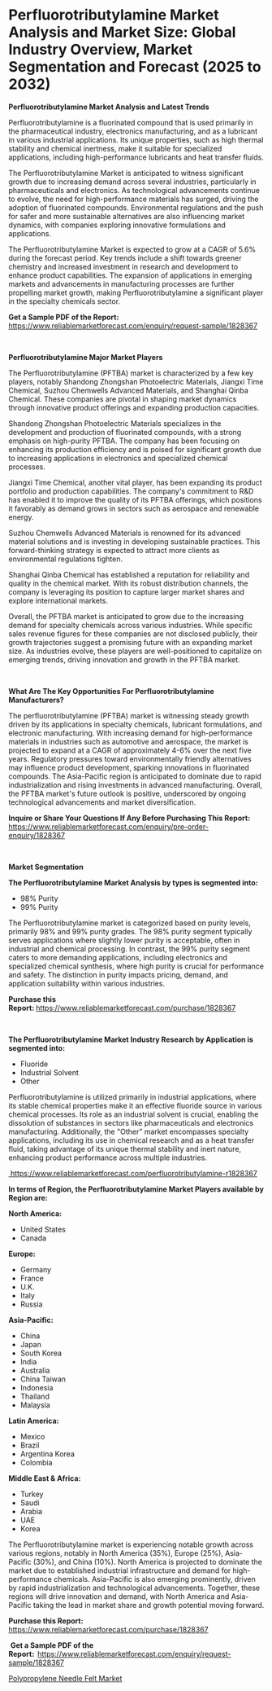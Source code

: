 <p><h1>Perfluorotributylamine Market Analysis and Market Size: Global Industry Overview, Market Segmentation and Forecast (2025 to 2032)</h1></p><p><strong>Perfluorotributylamine Market Analysis and Latest Trends</strong></p>
<p><p>Perfluorotributylamine is a fluorinated compound that is used primarily in the pharmaceutical industry, electronics manufacturing, and as a lubricant in various industrial applications. Its unique properties, such as high thermal stability and chemical inertness, make it suitable for specialized applications, including high-performance lubricants and heat transfer fluids. </p><p>The Perfluorotributylamine Market is anticipated to witness significant growth due to increasing demand across several industries, particularly in pharmaceuticals and electronics. As technological advancements continue to evolve, the need for high-performance materials has surged, driving the adoption of fluorinated compounds. Environmental regulations and the push for safer and more sustainable alternatives are also influencing market dynamics, with companies exploring innovative formulations and applications.</p><p>The Perfluorotributylamine Market is expected to grow at a CAGR of 5.6% during the forecast period. Key trends include a shift towards greener chemistry and increased investment in research and development to enhance product capabilities. The expansion of applications in emerging markets and advancements in manufacturing processes are further propelling market growth, making Perfluorotributylamine a significant player in the specialty chemicals sector.</p></p>
<p><strong>Get a Sample PDF of the Report:&nbsp;</strong> <a href="https://www.reliablemarketforecast.com/enquiry/request-sample/1828367?utm_campaign=3182&utm_medium=2&utm_source=Github&utm_content=ia&utm_term=01042025&utm_id=perfluorotributylamine">https://www.reliablemarketforecast.com/enquiry/request-sample/1828367</a></p>
<p>&nbsp;</p>
<p><strong>Perfluorotributylamine Major Market Players</strong></p>
<p><p>The Perfluorotributylamine (PFTBA) market is characterized by a few key players, notably Shandong Zhongshan Photoelectric Materials, Jiangxi Time Chemical, Suzhou Chemwells Advanced Materials, and Shanghai Qinba Chemical. These companies are pivotal in shaping market dynamics through innovative product offerings and expanding production capacities.</p><p>Shandong Zhongshan Photoelectric Materials specializes in the development and production of fluorinated compounds, with a strong emphasis on high-purity PFTBA. The company has been focusing on enhancing its production efficiency and is poised for significant growth due to increasing applications in electronics and specialized chemical processes. </p><p>Jiangxi Time Chemical, another vital player, has been expanding its product portfolio and production capabilities. The company's commitment to R&D has enabled it to improve the quality of its PFTBA offerings, which positions it favorably as demand grows in sectors such as aerospace and renewable energy.</p><p>Suzhou Chemwells Advanced Materials is renowned for its advanced material solutions and is investing in developing sustainable practices. This forward-thinking strategy is expected to attract more clients as environmental regulations tighten.</p><p>Shanghai Qinba Chemical has established a reputation for reliability and quality in the chemical market. With its robust distribution channels, the company is leveraging its position to capture larger market shares and explore international markets.</p><p>Overall, the PFTBA market is anticipated to grow due to the increasing demand for specialty chemicals across various industries. While specific sales revenue figures for these companies are not disclosed publicly, their growth trajectories suggest a promising future with an expanding market size. As industries evolve, these players are well-positioned to capitalize on emerging trends, driving innovation and growth in the PFTBA market.</p></p>
<p>&nbsp;</p>
<p><strong>What Are The Key Opportunities For Perfluorotributylamine Manufacturers?</strong></p>
<p><p>The perfluorotributylamine (PFTBA) market is witnessing steady growth driven by its applications in specialty chemicals, lubricant formulations, and electronic manufacturing. With increasing demand for high-performance materials in industries such as automotive and aerospace, the market is projected to expand at a CAGR of approximately 4-6% over the next five years. Regulatory pressures toward environmentally friendly alternatives may influence product development, sparking innovations in fluorinated compounds. The Asia-Pacific region is anticipated to dominate due to rapid industrialization and rising investments in advanced manufacturing. Overall, the PFTBA market's future outlook is positive, underscored by ongoing technological advancements and market diversification.</p></p>
<p><strong>Inquire or Share Your Questions If Any Before Purchasing This Report:</strong> <a href="https://www.reliablemarketforecast.com/enquiry/pre-order-enquiry/1828367?utm_campaign=3182&utm_medium=2&utm_source=Github&utm_content=ia&utm_term=01042025&utm_id=perfluorotributylamine">https://www.reliablemarketforecast.com/enquiry/pre-order-enquiry/1828367</a></p>
<p>&nbsp;</p>
<p><strong>Market Segmentation</strong></p>
<p><strong>The Perfluorotributylamine Market Analysis by types is segmented into:</strong></p>
<p><ul><li>98% Purity</li><li>99% Purity</li></ul></p>
<p><p>The Perfluorotributylamine market is categorized based on purity levels, primarily 98% and 99% purity grades. The 98% purity segment typically serves applications where slightly lower purity is acceptable, often in industrial and chemical processing. In contrast, the 99% purity segment caters to more demanding applications, including electronics and specialized chemical synthesis, where high purity is crucial for performance and safety. The distinction in purity impacts pricing, demand, and application suitability within various industries.</p></p>
<p><strong>Purchase this Report:&nbsp;</strong><a href="https://www.reliablemarketforecast.com/purchase/1828367?utm_campaign=3182&utm_medium=2&utm_source=Github&utm_content=ia&utm_term=01042025&utm_id=perfluorotributylamine">https://www.reliablemarketforecast.com/purchase/1828367</a></p>
<p>&nbsp;</p>
<p><strong>The Perfluorotributylamine Market Industry Research by Application is segmented into:</strong></p>
<p><ul><li>Fluoride</li><li>Industrial Solvent</li><li>Other</li></ul></p>
<p><p>Perfluorotributylamine is utilized primarily in industrial applications, where its stable chemical properties make it an effective fluoride source in various chemical processes. Its role as an industrial solvent is crucial, enabling the dissolution of substances in sectors like pharmaceuticals and electronics manufacturing. Additionally, the "Other" market encompasses specialty applications, including its use in chemical research and as a heat transfer fluid, taking advantage of its unique thermal stability and inert nature, enhancing product performance across multiple industries.</p></p>
<p><a href="https://www.reliablemarketforecast.com/perfluorotributylamine-r1828367?utm_campaign=3182&utm_medium=2&utm_source=Github&utm_content=ia&utm_term=01042025&utm_id=perfluorotributylamine">&nbsp;https://www.reliablemarketforecast.com/perfluorotributylamine-r1828367</a></p>
<p><strong>In terms of Region, the Perfluorotributylamine Market Players available by Region are:</strong></p>
<p>
    <p> <strong> North America: </strong>
        <ul>
            <li>United States</li>
            <li>Canada</li>
        </ul>
        </p> 
    <p> <strong> Europe: </strong>
        <ul>
            <li>Germany</li>
            <li>France</li>
            <li>U.K.</li>
            <li>Italy</li>
            <li>Russia</li>
        </ul>
        </p> 
    <p> <strong> Asia-Pacific: </strong>
        <ul>
            <li>China</li>
            <li>Japan</li>
            <li>South Korea</li>
            <li>India</li>
            <li>Australia</li>
            <li>China Taiwan</li>
            <li>Indonesia</li>
            <li>Thailand</li>
            <li>Malaysia</li>
        </ul>
        </p> 
    <p> <strong> Latin America: </strong>
        <ul>
            <li>Mexico</li>
            <li>Brazil</li>
            <li>Argentina Korea</li>
            <li>Colombia</li>
        </ul>
        </p> 
    <p> <strong> Middle East & Africa: </strong>
        <ul>
            <li>Turkey</li>
            <li>Saudi</li>
            <li>Arabia</li>
            <li>UAE</li>
            <li>Korea</li>
        </ul>
    </p>
    </p>
<p><p>The Perfluorotributylamine market is experiencing notable growth across various regions, notably in North America (35%), Europe (25%), Asia-Pacific (30%), and China (10%). North America is projected to dominate the market due to established industrial infrastructure and demand for high-performance chemicals. Asia-Pacific is also emerging prominently, driven by rapid industrialization and technological advancements. Together, these regions will drive innovation and demand, with North America and Asia-Pacific taking the lead in market share and growth potential moving forward.</p></p>
<p><strong>Purchase this Report: </strong><a href="https://www.reliablemarketforecast.com/purchase/1828367?utm_campaign=3182&utm_medium=2&utm_source=Github&utm_content=ia&utm_term=01042025&utm_id=perfluorotributylamine">https://www.reliablemarketforecast.com/purchase/1828367</a></p>
<p>&nbsp;<strong>Get a Sample PDF of the Report:&nbsp;&nbsp;</strong><a href="https://www.reliablemarketforecast.com/enquiry/request-sample/1828367?utm_campaign=3182&utm_medium=2&utm_source=Github&utm_content=ia&utm_term=01042025&utm_id=perfluorotributylamine">https://www.reliablemarketforecast.com/enquiry/request-sample/1828367</a></p>
<p><strong></strong></p>
<p><p><a href="https://github.com/shrebasokib/Market-Research-Report-List-1/blob/main/polypropylene-needle-felt-market.md?utm_campaign=3182&utm_medium=2&utm_source=Github&utm_content=ia&utm_term=01042025&utm_id=perfluorotributylamine">Polypropylene Needle Felt Market</a></p></p>